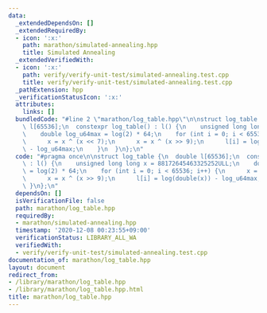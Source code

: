 ```yaml
---
data:
  _extendedDependsOn: []
  _extendedRequiredBy:
  - icon: ':x:'
    path: marathon/simulated-annealing.hpp
    title: Simulated Annealing
  _extendedVerifiedWith:
  - icon: ':x:'
    path: verify/verify-unit-test/simulated-annealing.test.cpp
    title: verify/verify-unit-test/simulated-annealing.test.cpp
  _pathExtension: hpp
  _verificationStatusIcon: ':x:'
  attributes:
    links: []
  bundledCode: "#line 2 \"marathon/log_table.hpp\"\n\nstruct log_table {\n  double\
    \ l[65536];\n  constexpr log_table() : l() {\n    unsigned long long x = 88172645463325252ULL;\n\
    \    double log_u64max = log(2) * 64;\n    for (int i = 0; i < 65536; i++) {\n\
    \      x = x ^ (x << 7);\n      x = x ^ (x >> 9);\n      l[i] = log(double(x))\
    \ - log_u64max;\n    }\n  }\n};\n"
  code: "#pragma once\n\nstruct log_table {\n  double l[65536];\n  constexpr log_table()\
    \ : l() {\n    unsigned long long x = 88172645463325252ULL;\n    double log_u64max\
    \ = log(2) * 64;\n    for (int i = 0; i < 65536; i++) {\n      x = x ^ (x << 7);\n\
    \      x = x ^ (x >> 9);\n      l[i] = log(double(x)) - log_u64max;\n    }\n \
    \ }\n};\n"
  dependsOn: []
  isVerificationFile: false
  path: marathon/log_table.hpp
  requiredBy:
  - marathon/simulated-annealing.hpp
  timestamp: '2020-12-08 00:23:55+09:00'
  verificationStatus: LIBRARY_ALL_WA
  verifiedWith:
  - verify/verify-unit-test/simulated-annealing.test.cpp
documentation_of: marathon/log_table.hpp
layout: document
redirect_from:
- /library/marathon/log_table.hpp
- /library/marathon/log_table.hpp.html
title: marathon/log_table.hpp
---
```

